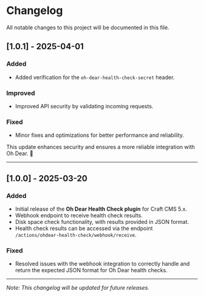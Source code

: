 # Changelog

All notable changes to this project will be documented in this file.

## [1.0.1] - 2025-04-01

### Added
- Added verification for the `oh-dear-health-check-secret` header.

### Improved
- Improved API security by validating incoming requests.

### Fixed
- Minor fixes and optimizations for better performance and reliability.

This update enhances security and ensures a more reliable integration with Oh Dear. 🚀

---

## [1.0.0] - 2025-03-20

### Added
- Initial release of the **Oh Dear Health Check plugin** for Craft CMS 5.x.
- Webhook endpoint to receive health check results.
- Disk space check functionality, with results provided in JSON format.
- Health check results can be accessed via the endpoint `/actions/ohdear-health-check/webhook/receive`.

### Fixed
- Resolved issues with the webhook integration to correctly handle and return the expected JSON format for Oh Dear health checks.

---

*Note: This changelog will be updated for future releases.*
